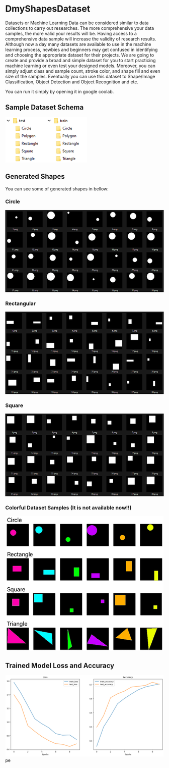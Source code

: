 # DmyShapesDataset
Datasets or Machine Learning Data can be considered similar to data collections to carry out researches. The more comprehensive your data samples, the more valid your results will be. Having access to a comprehensive data sample will increase the validity of research results. Although now a day many datasets are available to use in the machine learning process, newbies and beginners may get confused in identifying and choosing the appropriate dataset for their projects. We are going to create and provide a broad and simple dataset for you to start practicing machine learning or even test your designed models. Moreover, you can simply adjust class and sample count, stroke color, and shape fill and even size of the samples. Eventually you can use this dataset to Shape/Image Classification, Object Detection and Object Recognition and etc.

You can run it simply by opening it in google coolab.

## Sample Dataset Schema
![My_Image](IMGs/sample_dataset_schema.png)

## Generated Shapes
You can see some of generated shapes in bellow:
### Circle
![My_Image](IMGs/circleDataSetSamples.png)
### Rectangular
![My_Image](IMGs/rectangularDataSetSamples.png)
### Square
![My_Image](IMGs/squareDataSetSamples.png)

### Colorful Dataset Samples (It is not available now!!)
![My_Image](IMGs/colorfulDatasetSamples.jpg)

## Trained Model Loss and Accuracy
![My_Image](IMGs/Model-Loss-Accuracy.png)pe
